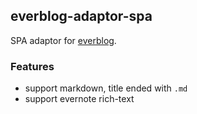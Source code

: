 ## everblog-adaptor-spa

SPA adaptor for [everblog](https://github.com/everblogjs/everblog).

### Features

- support markdown, title ended with `.md`
- support evernote rich-text